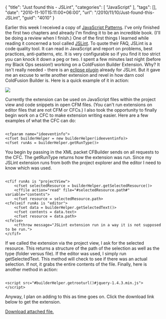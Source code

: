 {
	"title": "Just found this - JSLint",
	"categories": [
		"JavaScript"
	],
	"tags": [],
	"date": "2010-11-10T15:11:00+06:00",
	"url": "/2010/11/10/Just-found-this-JSLint",
	"guid": "4010"
}

Earlier this week I received a copy of <a href="http://oreilly.com/catalog/9780596806767">JavaScript Patterns</a>. I've only finished the first two chapters and already I'm finding it to be an incredible book. (I'll be doing a review when I finish.) One of the first things I learned while reading it concerned a tool called <a href="http://www.jslint.com/">JSLint</a>. To quote their FAQ, JSLint is a code quality tool. It can read in JavaScript and report on problems, best practices, anti-patterns, etc. It is very configurable so if you find it <i>too</i> strict you can knock it down a peg or two. I spent a few minutes last night (before my Black Ops session!) working on a ColdFusion Builder Extension. Why? It isn't really needed - there is an <a href="http://www.rockstarapps.com/joomla-1.5.8/products/jslint-eclipse-plugin.html">eclipse plugin</a> already for JSLint. But it gave me an excuse to write another extension and revel in how darn cool ColdFusion Builder is. Here is a quick example of it in action:

<p>

<img src="https://static.raymondcamden.com/images/screen42.png" />

<p>

Currently the extension can be used on JavaScript files within the project view and code snippets in open CFM files. (You can't run extensions on editor files that are not CFM or CFCs.) I also took the opportunity to finally begin work on a CFC to make extension writing easier. Here are a few examples of what the CFC can do:

<p>

<code>
&lt;cfparam name="ideeventinfo"&gt; 
&lt;cfset builderHelper = new builderHelper(ideeventinfo)&gt;
&lt;cfset runAs = builderHelper.getRunType()&gt;
</code>

<p>

You begin by passing in the XML packet CFBuilder sends on all requests to the CFC. The getRunType returns how the extension was run. Since my JSLint extension runs from both the project explorer and the editor I need to know which was used.

<p>

<code>
&lt;cfif runAs is "projectView"&gt;
	&lt;cfset selectedResource = builderHelper.getSelectedResource()&gt;
	&lt;cffile action="read" file="#selectedResource.path#" variable="contents"&gt;
	&lt;cfset resource = selectedResource.path&gt;
&lt;cfelseif runAs is "editor"&gt;
	&lt;cfset data = builderHelper.getSelectedText()&gt;
	&lt;cfset contents = data.text&gt;
	&lt;cfset resource = data.path&gt;
&lt;cfelse&gt;
	&lt;cfthrow message="JSLint extension run in a way it is not supposed to be run."&gt;
&lt;/cfif&gt;
</code>

<p>

If we called the extension via the project view, I ask for the selected resource. This returns a structure of the path of the selection as well as the type (folder versus file). If the editor was used, I simply run getSelectedText. This method will check to see if there was an actual selection. If not, it grabs the entire contents of the file. Finally, here is another method in action:

<p>

<code>
&lt;script src="#builderHelper.getrooturl()#jquery-1.4.3.min.js"&gt;&lt;/script&gt;
</code>

Anyway, I plan on adding to this as time goes on. Click the download link below to get the extension.<p><a href='enclosures/C%3A%5Chosts%5C2009%2Ecoldfusionjedi%2Ecom%5Cenclosures%2Fjslint%2Ezip'>Download attached file.</a></p>